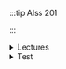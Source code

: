:::tip Alss 201

:::

<details>
<summary>Lectures </summary>

 
> - [The Research Proposal](https://docs.google.com/presentation/d/1PJIeuHjPNsK0EbI8HG44OnEKDHVdfeGI/edit?usp=drive_link&ouid=113032527599288266647&rtpof=true&sd=true)  
> - [Scientific Reports](https://docs.google.com/presentation/d/1wlCoJ9iBDixi3SA5X2W4OdmG2duyEwkD/edit?usp=drive_link&ouid=113032527599288266647&rtpof=true&sd=true)  
> - [Basic Research Skills](https://docs.google.com/presentation/d/1uuQJ8bdBugBsyB9TC2_WFNeDF3WbeGF5/edit?usp=drive_link&ouid=113032527599288266647&rtpof=true&sd=true)
> - [Research Process](https://docs.google.com/presentation/d/1oKGi0750DMQfxbqaaUYtBTh9iaDRGcc9/edit?usp=drive_link&ouid=113032527599288266647&rtpof=true&sd=true)
> - [Data Collection Instruments and Techniques](https://docs.google.com/presentation/d/1n1n0lS6vVP2vfKHqFnkxNmU_BoFl45Wt/edit?usp=drive_link&ouid=113032527599288266647&rtpof=true&sd=true)  
> - [Introduction](https://docs.google.com/presentation/d/1etqoSRRyCi0p0YBnj6gXpr5yuRdPlJQO/edit?usp=drive_link&ouid=113032527599288266647&rtpof=true&sd=true)  
> - [Literature Review](https://docs.google.com/presentation/d/1aaNIYVhUjjtaCVJ719aNQ9A26Tm0Iz6f/edit?usp=drive_link&ouid=113032527599288266647&rtpof=true&sd=true)  
> - [Identifyin a Research Problem](https://docs.google.com/presentation/d/1WKylZ3S1kfMKvxERYT0aeZtjxbn-or0D/edit?usp=drive_link&ouid=113032527599288266647&rtpof=true&sd=true)  
> - [Report Writing](https://docs.google.com/presentation/d/1IaVcM2VgH6_xrtJoX5C37Qovo9qhE65V/edit?usp=drive_link&ouid=113032527599288266647&rtpof=true&sd=true)  
> - [Feasibility Report](https://docs.google.com/presentation/d/1E-utKXTi9Qz34rpJfoTZboWkWss7-hmT/edit?usp=sharing&ouid=113032527599288266647&rtpof=true&sd=true)  
> - [Oral Presentation](https://docs.google.com/presentation/d/13LfCcvOGXlSdUQovDn6fjbjSKsTzuXce/edit?usp=drive_link&ouid=113032527599288266647&rtpof=true&sd=true)  
</details>

<details>
<summary>Test </summary>

-[test 1](https://drive.google.com/file/d/1Hh0NuKh6GclHjhCgYRdO5xK6Fbm-AJiv/view?usp=sharing)
- [test answers](https://drive.google.com/file/d/1bFrtybjspw037FLfVvQdurJOAAnKWaud/view?usp=sharing)
</details>


